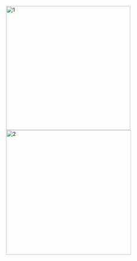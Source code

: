 <img width="339" alt="1" src="https://user-images.githubusercontent.com/100860194/200371710-2f736b76-8f0b-4f7b-9142-298fb1731293.png">
<img width="341" alt="2" src="https://user-images.githubusercontent.com/100860194/200371727-0a05c7f5-d456-47ba-a913-370a29ee5e85.png">
